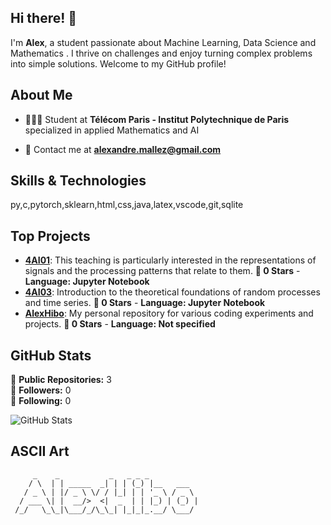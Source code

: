 ## Hi there! 👋

I'm **Alex**, a student passionate about Machine Learning, Data Science and Mathematics .
I thrive on challenges and enjoy turning complex problems into simple solutions. Welcome to my GitHub profile!

## About Me

- 👨🏻‍🎓 Student at **Télécom Paris - Institut Polytechnique de Paris** specialized in applied Mathematics and AI

- 📧 Contact me at **alexandre.mallez@gmail.com**

## Skills & Technologies

py,c,pytorch,sklearn,html,css,java,latex,vscode,git,sqlite

## Top Projects

- [**4AI01**](https://github.com/AlexHibo/4AI01): This teaching is particularly interested in the representations of signals and the processing patterns that relate to them. **🌟 0 Stars** - **Language: Jupyter Notebook**  
- [**4AI03**](https://github.com/AlexHibo/4AI03): Introduction to the theoretical foundations of random processes and time series. **🌟 0 Stars** - **Language: Jupyter Notebook**  
- [**AlexHibo**](https://github.com/AlexHibo/AlexHibo): My personal repository for various coding experiments and projects. **🌟 0 Stars** - **Language: Not specified**

## GitHub Stats

🚀 **Public Repositories:** 3  
👥 **Followers:** 0  
🔗 **Following:** 0  

![GitHub Stats](https://github-readme-stats.vercel.app/api?username=AlexHibo&show_icons=true&hide_title=true&count_private=true&theme=radical)

## ASCII Art

```
     _    _           _   _ _ _           
    / \  | | _____  _| | | (_) |__   ___  
   / _ \ | |/ _ \ \/ / |_| | | '_ \ / _ \ 
  / ___ \| |  __/>  <|  _  | | |_) | (_) |
 /_/   \_\_|\___/_/\_\_| |_|_|_.__/ \___/ 
                                          
```
<!--
**AlexHibo/AlexHibo** is a ✨ _special_ ✨ repository because its `README.md` (this file) appears on your GitHub profile.

Here are some ideas to get you started:

- 🔭 I’m currently working on ...
- 🌱 I’m currently learning ...
- 👯 I’m looking to collaborate on ...
- 🤔 I’m looking for help with ...
- 💬 Ask me about ...
- 📫 How to reach me: ...
- 😄 Pronouns: ...
- ⚡ Fun fact: ...
-->
